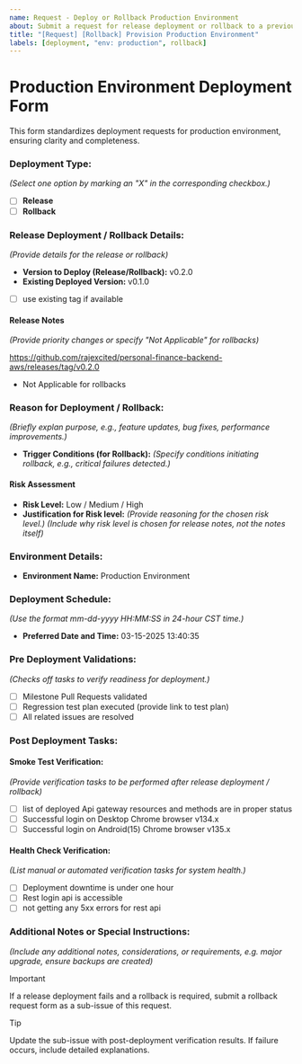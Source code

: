 ```yaml
---
name: Request - Deploy or Rollback Production Environment
about: Submit a request for release deployment or rollback to a previous version in the production environment.
title: "[Request] [Rollback] Provision Production Environment"
labels: [deployment, "env: production", rollback]
---
```


# Production Environment Deployment Form

This form standardizes deployment requests for production environment, ensuring clarity and completeness.

### Deployment Type:

_(Select one option by marking an "X" in the corresponding checkbox.)_

- [ ] **Release**
- [ ] **Rollback**

### Release Deployment / Rollback Details:

_(Provide details for the release or rollback)_

- **Version to Deploy (Release/Rollback):** v0.2.0 <!-- Specify the version for release or rollback deployment. -->
- **Existing Deployed Version:** v0.1.0 <!-- Indicate the current production version. -->
- [ ] use existing tag if available

#### Release Notes

_(Provide priority changes or specify "Not Applicable" for rollbacks)_

https://github.com/rajexcited/personal-finance-backend-aws/releases/tag/v0.2.0 <!--  tag version  -->

- Not Applicable for rollbacks

### Reason for Deployment / Rollback:

_(Briefly explan purpose, e.g., feature updates, bug fixes, performance improvements.)_

- **Trigger Conditions (for Rollback):** _(Specify conditions initiating rollback, e.g., critical failures detected.)_
<!--  Remove this trigger conditions item if rollback is selected  -->

#### Risk Assessment

- **Risk Level:** Low / Medium / High
- **Justification for Risk level:** _(Provide reasoning for the chosen risk level.)_
  _(Include why risk level is chosen for release notes, not the notes itself)_

### Environment Details:

- **Environment Name:** Production Environment

### Deployment Schedule:

_(Use the format mm-dd-yyyy HH:MM:SS in 24-hour CST time.)_

- **Preferred Date and Time:** 03-15-2025 13:40:35

### Pre Deployment Validations:

_(Checks off tasks to verify readiness for deployment.)_

- [ ] Milestone Pull Requests validated
- [ ] Regression test plan executed (provide link to test plan)
- [ ] All related issues are resolved

### Post Deployment Tasks:

#### Smoke Test Verification:

_(Provide verification tasks to be performed after release deployment / rollback)_

- [ ] list of deployed Api gateway resources and methods are in proper status
- [ ] Successful login on Desktop Chrome browser v134.x
- [ ] Successful login on Android(15) Chrome browser v135.x

#### Health Check Verification:

_(List manual or automated verification tasks for system health.)_

- [ ] Deployment downtime is under one hour
- [ ] Rest login api is accessible
- [ ] not getting any 5xx errors for rest api

### Additional Notes or Special Instructions:

_(Include any additional notes, considerations, or requirements, e.g. major upgrade, ensure backups are created)_

> [!IMPORTANT]  
> If a release deployment fails and a rollback is required, submit a rollback request form as a sub-issue of this request.

> [!TIP]  
> Update the sub-issue with post-deployment verification results. If failure occurs, include detailed explanations.
